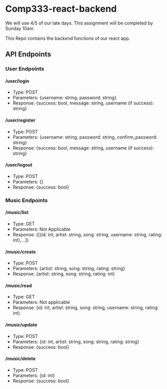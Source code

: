 # Comp333-react-backend

We will use 4/5 of our late days. This assignment will be completed by Sunday 10am

This Repo contains the backend functions of our react app.

## API Endpoints

### User Endpoints

#### /user/login
- Type: POST
- Parameters: {username: string, password: string}
- Response: {success: bool, message: string, username (if success): string}

#### /user/register
- Type: POST
- Parameters: {username: string, password: string, confirm_password: string}
- Response: {success: bool, message: string, username (if success): string}

#### /user/logout
- Type: POST
- Parameters: {}
- Response: {success: bool}

### Music Endpoints

#### /music/list
- Type: GET
- Parameters: Not Applicable
- Response: {[{id: int, artist: string, song: string, username: string, rating: int},...]}

#### /music/create
- Type: POST
- Parameters: {artist: string, song: string, rating: string}
- Response: {artist: string, song: string, rating: int}

#### /music/read
- Type: GET
- Parameters: Not applicable
- Response: {id: int, artist: string, song: string, username: string, rating: int}

#### /music/update
- Type: POST
- Parameters: {id: int, artist: string, song: string, rating: string}
- Response: {success: bool}

#### /music/delete
- Type: POST
- Parameters: {id: int}
- Response: {success: bool}
